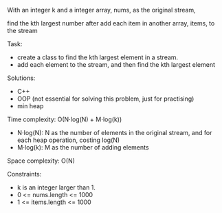 

With an integer k and a integer array, nums, as the original stream,

find the kth largest number after add each item in another array, items, to the stream 


Task:
- create a class to find the kth largest element in a stream. 
- add each element to the stream, and then find the kth largest element

Solutions:
- C++
- OOP (not essential for solving this problem, just for practising)
- min heap

Time complexity: O(N⋅log(N) + M⋅log(k))
- N⋅log(N): N as the number of elements in the original stream, and for each heap operation, costing log(N)
- M⋅log(k): M as the number of adding elements

Space complexity: O(N)

Constraints:
- k is an integer larger than 1.
- 0 <= nums.length <= 1000
- 1 <= items.length <= 1000
